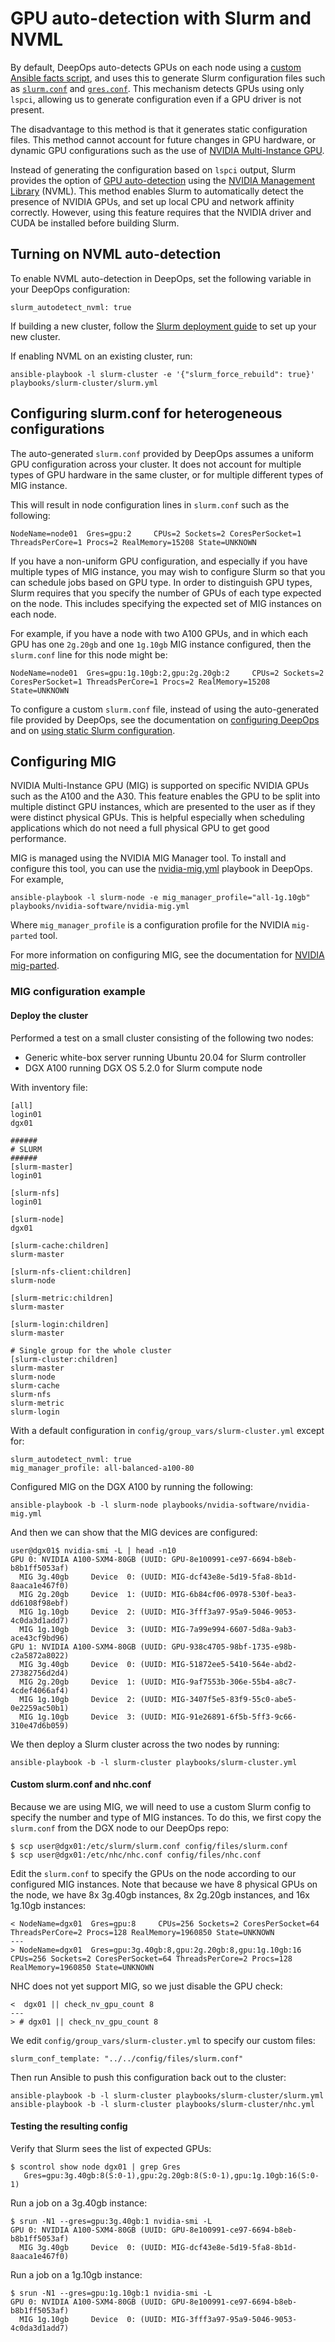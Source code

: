 GPU auto-detection with Slurm and NVML
======================================

By default, DeepOps auto-detects GPUs on each node using a [custom Ansible facts script](https://github.com/NVIDIA/deepops/blob/72fe3a187ceb36c76febb64c0bab484cbae6a451/roles/facts/files/gpus.fact),
and uses this to generate Slurm configuration files such as [`slurm.conf`](https://slurm.schedmd.com/slurm.conf.html) and [`gres.conf`](https://slurm.schedmd.com/gres.conf.html).
This mechanism detects GPUs using only `lspci`, allowing us to generate configuration even if a GPU driver is not present.

The disadvantage to this method is that it generates static configuration files.
This method cannot account for future changes in GPU hardware,
or dynamic GPU configurations such as the use of [NVIDIA Multi-Instance GPU](https://www.nvidia.com/en-us/technologies/multi-instance-gpu/).

Instead of generating the configuration based on `lspci` output, Slurm provides the option of [GPU auto-detection](https://slurm.schedmd.com/gres.conf.html#OPT_AutoDetect)
using the [NVIDIA Management Library](https://developer.nvidia.com/nvidia-management-library-nvml) (NVML).
This method enables Slurm to automatically detect the presence of NVIDIA GPUs, and set up local CPU and network affinity correctly.
However, using this feature requires that the NVIDIA driver and CUDA be installed before building Slurm.


## Turning on NVML auto-detection

To enable NVML auto-detection in DeepOps, set the following variable in your DeepOps configuration:

```
slurm_autodetect_nvml: true
```

If building a new cluster, follow the [Slurm deployment guide](./README.md) to set up your new cluster.

If enabling NVML on an existing cluster, run:

```
ansible-playbook -l slurm-cluster -e '{"slurm_force_rebuild": true}' playbooks/slurm-cluster/slurm.yml
```


## Configuring slurm.conf for heterogeneous configurations

The auto-generated `slurm.conf` provided by DeepOps assumes a uniform GPU configuration across your cluster.
It does not account for multiple types of GPU hardware in the same cluster,
or for multiple different types of MIG instance.

This will result in node configuration lines in `slurm.conf` such as the following:

```
NodeName=node01  Gres=gpu:2     CPUs=2 Sockets=2 CoresPerSocket=1 ThreadsPerCore=1 Procs=2 RealMemory=15208 State=UNKNOWN
```

If you have a non-uniform GPU configuration, and especially if you have multiple types of MIG instance, you may wish to configure Slurm so that you can schedule jobs based on GPU type.
In order to distinguish GPU types, Slurm requires that you specify the number of GPUs of each type expected on the node.
This includes specifying the expected set of MIG instances on each node.

For example, if you have a node with two A100 GPUs, and in which each GPU has one `2g.20gb` and one `1g.10gb` MIG instance configured, then the `slurm.conf` line for this node might be:

```
NodeName=node01  Gres=gpu:1g.10gb:2,gpu:2g.20gb:2     CPUs=2 Sockets=2 CoresPerSocket=1 ThreadsPerCore=1 Procs=2 RealMemory=15208 State=UNKNOWN
```

To configure a custom `slurm.conf` file, instead of using the auto-generated file provided by DeepOps, see the documentation
on [configuring DeepOps](../deepops/configuration.md) and on [using static Slurm configuration](./large-deployments.md#manually-generate-static-files-for-cluster-wide-configuration).


## Configuring MIG

NVIDIA Multi-Instance GPU (MIG) is supported on specific NVIDIA GPUs such as the A100 and the A30.
This feature enables the GPU to be split into multiple distinct GPU instances, which are presented to the user as if they were distinct physical GPUs.
This is helpful especially when scheduling applications which do not need a full physical GPU to get good performance.

MIG is managed using the NVIDIA MIG Manager tool.
To install and configure this tool, you can use the [nvidia-mig.yml](../../playbooks/nvidia-software/nvidia-mig.yml) playbook in DeepOps.
For example,

```
ansible-playbook -l slurm-node -e mig_manager_profile="all-1g.10gb" playbooks/nvidia-software/nvidia-mig.yml
```

Where `mig_manager_profile` is a configuration profile for the NVIDIA `mig-parted` tool.

For more information on configuring MIG, see the documentation for [NVIDIA mig-parted](https://github.com/NVIDIA/mig-parted).

### MIG configuration example

#### Deploy the cluster

Performed a test on a small cluster consisting of the following two nodes:

- Generic white-box server running Ubuntu 20.04 for Slurm controller
- DGX A100 running DGX OS 5.2.0 for Slurm compute node

With inventory file:

```
[all]
login01
dgx01

######
# SLURM
######
[slurm-master]
login01

[slurm-nfs]
login01

[slurm-node]
dgx01

[slurm-cache:children]
slurm-master

[slurm-nfs-client:children]
slurm-node

[slurm-metric:children]
slurm-master

[slurm-login:children]
slurm-master

# Single group for the whole cluster
[slurm-cluster:children]
slurm-master
slurm-node
slurm-cache
slurm-nfs
slurm-metric
slurm-login
```

With a default configuration in `config/group_vars/slurm-cluster.yml` except for:

```
slurm_autodetect_nvml: true
mig_manager_profile: all-balanced-a100-80
```

Configured MIG on the DGX A100 by running the following:

```
ansible-playbook -b -l slurm-node playbooks/nvidia-software/nvidia-mig.yml
```

And then we can show that the MIG devices are configured:

```
user@dgx01$ nvidia-smi -L | head -n10
GPU 0: NVIDIA A100-SXM4-80GB (UUID: GPU-8e100991-ce97-6694-b8eb-b8b1ff5053af)
  MIG 3g.40gb     Device  0: (UUID: MIG-dcf43e8e-5d19-5fa8-8b1d-8aaca1e467f0)
  MIG 2g.20gb     Device  1: (UUID: MIG-6b84cf06-0978-530f-bea3-dd6108f98ebf)
  MIG 1g.10gb     Device  2: (UUID: MIG-3fff3a97-95a9-5046-9053-4c0da3d1add7)
  MIG 1g.10gb     Device  3: (UUID: MIG-7a99e994-6607-5d8a-9ab3-ace43cf9bd96)
GPU 1: NVIDIA A100-SXM4-80GB (UUID: GPU-938c4705-98bf-1735-e98b-c2a5872a8022)
  MIG 3g.40gb     Device  0: (UUID: MIG-51872ee5-5410-564e-abd2-27382756d2d4)
  MIG 2g.20gb     Device  1: (UUID: MIG-9af7553b-306e-55b4-a8c7-4cdef4066af4)
  MIG 1g.10gb     Device  2: (UUID: MIG-3407f5e5-83f9-55c0-abe5-0e2259ac50b1)
  MIG 1g.10gb     Device  3: (UUID: MIG-91e26891-6f5b-5ff3-9c66-310e47d6b059)
```

We then deploy a Slurm cluster across the two nodes by running:

```
ansible-playbook -b -l slurm-cluster playbooks/slurm-cluster.yml
```

#### Custom slurm.conf and nhc.conf

Because we are using MIG, we will need to use a custom Slurm config to specify the number and type of MIG instances. To do this, we first copy the `slurm.conf` from the DGX node to our DeepOps repo:

```
$ scp user@dgx01:/etc/slurm/slurm.conf config/files/slurm.conf
$ scp user@dgx01:/etc/nhc/nhc.conf config/files/nhc.conf
```

Edit the `slurm.conf` to specify the GPUs on the node according to our configured MIG instances. Note that because we have 8 physical GPUs on the node, we have 8x 3g.40gb instances, 8x 2g.20gb instances, and 16x 1g.10gb instances:

```
< NodeName=dgx01  Gres=gpu:8     CPUs=256 Sockets=2 CoresPerSocket=64 ThreadsPerCore=2 Procs=128 RealMemory=1960850 State=UNKNOWN
---
> NodeName=dgx01  Gres=gpu:3g.40gb:8,gpu:2g.20gb:8,gpu:1g.10gb:16  CPUs=256 Sockets=2 CoresPerSocket=64 ThreadsPerCore=2 Procs=128 RealMemory=1960850 State=UNKNOWN
```

NHC does not yet support MIG, so we just disable the GPU check:

```
<  dgx01 || check_nv_gpu_count 8
---
> # dgx01 || check_nv_gpu_count 8
```

We edit `config/group_vars/slurm-cluster.yml` to specify our custom files:

```
slurm_conf_template: "../../config/files/slurm.conf"
```

Then run Ansible to push this configuration back out to the cluster:

```
ansible-playbook -b -l slurm-cluster playbooks/slurm-cluster/slurm.yml
ansible-playbook -b -l slurm-cluster playbooks/slurm-cluster/nhc.yml
```

#### Testing the resulting config

Verify that Slurm sees the list of expected GPUs:

```
$ scontrol show node dgx01 | grep Gres
   Gres=gpu:3g.40gb:8(S:0-1),gpu:2g.20gb:8(S:0-1),gpu:1g.10gb:16(S:0-1)
```

Run a job on a 3g.40gb instance:

```
$ srun -N1 --gres=gpu:3g.40gb:1 nvidia-smi -L
GPU 0: NVIDIA A100-SXM4-80GB (UUID: GPU-8e100991-ce97-6694-b8eb-b8b1ff5053af)
  MIG 3g.40gb     Device  0: (UUID: MIG-dcf43e8e-5d19-5fa8-8b1d-8aaca1e467f0)
```

Run a job on a 1g.10gb instance:

```
$ srun -N1 --gres=gpu:1g.10gb:1 nvidia-smi -L
GPU 0: NVIDIA A100-SXM4-80GB (UUID: GPU-8e100991-ce97-6694-b8eb-b8b1ff5053af)
  MIG 1g.10gb     Device  0: (UUID: MIG-3fff3a97-95a9-5046-9053-4c0da3d1add7)
```
